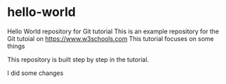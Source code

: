 # hello-world
Hello World repository for Git tutorial
This is an example repository for the Git tutoial on https://www.w3schools.com
This tutorial focuses on some things 

This repository is built step by step in the tutorial.

I did some changes 
